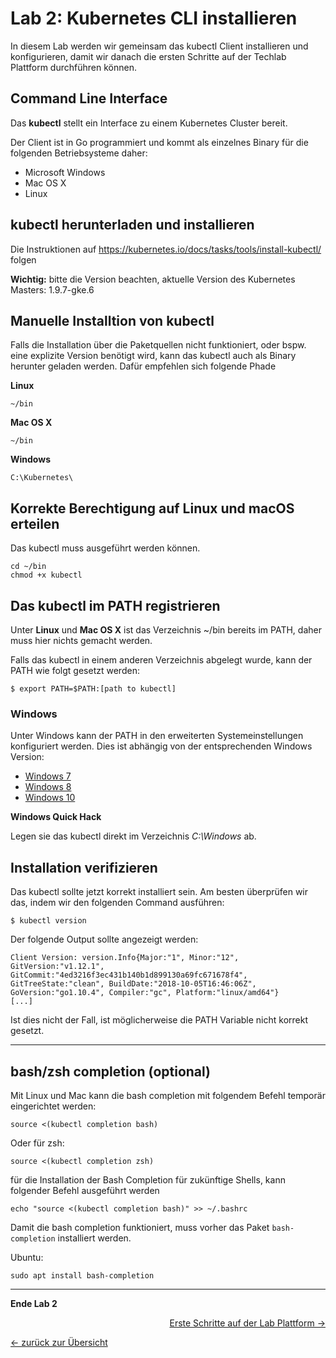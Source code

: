 # Lab 2: Kubernetes CLI installieren

In diesem Lab werden wir gemeinsam das kubectl Client installieren und konfigurieren, damit wir danach die ersten Schritte auf der Techlab Plattform durchführen können.

## Command Line Interface

Das **kubectl** stellt ein Interface zu einem Kubernetes Cluster bereit.

Der Client ist in Go programmiert und kommt als einzelnes Binary für die folgenden Betriebsysteme daher:

- Microsoft Windows
- Mac OS X
- Linux


## kubectl herunterladen und installieren

Die Instruktionen auf https://kubernetes.io/docs/tasks/tools/install-kubectl/ folgen

**Wichtig:** bitte die Version beachten, aktuelle Version des Kubernetes Masters: 1.9.7-gke.6 


## Manuelle Installtion von kubectl

Falls die Installation über die Paketquellen nicht funktioniert, oder bspw. eine explizite Version benötigt wird, kann das kubectl auch als Binary herunter geladen werden.
Dafür empfehlen sich folgende Phade

**Linux**

```
~/bin
```

**Mac OS X**

```
~/bin
```

**Windows**

```
C:\Kubernetes\
```

## Korrekte Berechtigung auf Linux und macOS erteilen

Das kubectl muss ausgeführt werden können.

```
cd ~/bin
chmod +x kubectl
```

## Das kubectl im PATH registrieren

Unter **Linux** und **Mac OS X** ist das Verzeichnis ~/bin bereits im PATH, daher muss hier nichts gemacht werden.

Falls das kubectl in einem anderen Verzeichnis abgelegt wurde, kann der PATH wie folgt gesetzt werden:
```
$ export PATH=$PATH:[path to kubectl]
```

### Windows

Unter Windows kann der PATH in den erweiterten Systemeinstellungen konfiguriert werden. Dies ist abhängig von der entsprechenden Windows Version:

- [Windows 7](http://geekswithblogs.net/renso/archive/2009/10/21/how-to-set-the-windows-path-in-windows-7.aspx)
- [Windows 8](http://www.itechtics.com/customize-windows-environment-variables/)
- [Windows 10](http://techmixx.de/windows-10-umgebungsvariablen-bearbeiten/)

**Windows Quick Hack**

Legen sie das kubectl direkt im Verzeichnis *C:\Windows* ab.


## Installation verifizieren

Das kubectl sollte jetzt korrekt installiert sein. Am besten überprüfen wir das, indem wir den folgenden Command ausführen:
```
$ kubectl version
```
Der folgende Output sollte angezeigt werden:
```
Client Version: version.Info{Major:"1", Minor:"12", GitVersion:"v1.12.1", GitCommit:"4ed3216f3ec431b140b1d899130a69fc671678f4", GitTreeState:"clean", BuildDate:"2018-10-05T16:46:06Z", GoVersion:"go1.10.4", Compiler:"gc", Platform:"linux/amd64"}
[...]
```

Ist dies nicht der Fall, ist möglicherweise die PATH Variable nicht korrekt gesetzt.

---

## bash/zsh completion (optional)

Mit Linux und Mac kann die bash completion mit folgendem Befehl temporär eingerichtet werden:

```
source <(kubectl completion bash)
```

Oder für zsh:
```
source <(kubectl completion zsh)
```

für die Installation der Bash Completion für zukünftige Shells, kann folgender Befehl ausgeführt werden

```
echo "source <(kubectl completion bash)" >> ~/.bashrc
```

Damit die bash completion funktioniert, muss vorher das Paket `bash-completion` installiert werden.

Ubuntu:

```
sudo apt install bash-completion
```

---

**Ende Lab 2**

<p width="100px" align="right"><a href="03_first_steps.md">Erste Schritte auf der Lab Plattform →</a></p>

[← zurück zur Übersicht](../README.md)
